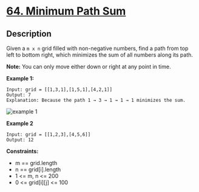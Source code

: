 # [64. Minimum Path Sum](https://leetcode.com/problems/minimum-path-sum)

## Description
Given a ```m x n``` grid filled with non-negative numbers, find a path from top left to bottom right, which minimizes the sum of all numbers along its path.

**Note:** You can only move either down or right at any point in time.

**Example 1:**
```
Input: grid = [[1,3,1],[1,5,1],[4,2,1]]
Output: 7
Explanation: Because the path 1 → 3 → 1 → 1 → 1 minimizes the sum.
```
![example 1](https://assets.leetcode.com/uploads/2020/11/05/minpath.jpg)

**Example 2**
```
Input: grid = [[1,2,3],[4,5,6]]
Output: 12
```

**Constraints:**
+ m == grid.length
+ n == grid[i].length
+ 1 <= m, n <= 200
+ 0 <= grid[i][j] <= 100